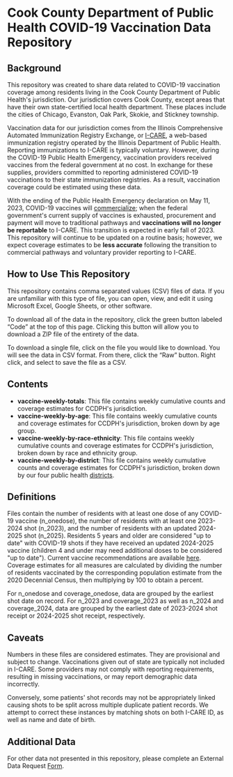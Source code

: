 # Cook County Department of Public Health COVID-19 Vaccination Data Repository

## Background

This repository was created to share data related to COVID-19 vaccination coverage among residents living in the Cook County Department of Public Health's jurisdiction. Our jurisdiction covers Cook County, except areas that have their own state-certified local health department. These places include the cities of Chicago, Evanston, Oak Park, Skokie, and Stickney township.

Vaccination data for our jurisdiction comes from the Illinois Comprehensive Automated Immunization Registry Exchange, or [I-CARE](https://dph.illinois.gov/topics-services/prevention-wellness/immunization/icare.html), a web-based immunization registry operated by the Illinois Department of Public Health. Reporting immunizations to I-CARE is typically voluntary. However, during the COVID-19 Public Health Emergency, vaccination providers received vaccines from the federal government at no cost. In exchange for these supplies, providers committed to reporting administered COVID-19 vaccinations to their state immunization registries. As a result, vaccination coverage could be estimated using these data.

With the ending of the Public Health Emergency declaration on May 11, 2023, COVID-19 vaccines will [commercialize](https://aspr.hhs.gov/COVID-19/Pages/FAQ-Commercialization.aspx); when the federal government's current supply of vaccines is exhausted, procurement and payment will move to traditional pathways and **vaccinations will no longer be reportable** to I-CARE. This transition is expected in early fall of 2023. This repository will continue to be updated on a routine basis; however, we expect coverage estimates to be **less accurate** following the transition to commercial pathways and voluntary provider reporting to I-CARE. 

## How to Use This Repository

This repository contains comma separated values (CSV) files of data. If you are unfamiliar with this type of file, you can open, view, and edit it using Microsoft Excel, Google Sheets, or other software.

To download all of the data in the repository, click the green button labeled “Code” at the top of this page. Clicking this button will allow you to download a ZIP file of the entirety of the data.

To download a single file, click on the file you would like to download. You will see the data in CSV format. From there, click the “Raw” button. Right click, and select to save the file as a CSV.

## Contents

* **vaccine-weekly-totals**: This file contains weekly cumulative counts and coverage estimates for CCDPH's jurisdiction.
* **vaccine-weekly-by-age**: This file contains weekly cumulative counts and coverage estimates for CCDPH's jurisdiction, broken down by age group.
* **vaccine-weekly-by-race-ethnicity**: This file contains weekly cumulative counts and coverage estimates for CCDPH's jurisdiction, broken down by race and ethnicity group.
* **vaccine-weekly-by-district**: This file contains weekly cumulative counts and coverage estimates for CCDPH's jurisdiction, broken down by our four public health [districts](https://cookcountypublichealth.org/wp-content/uploads/2018/12/SCC-Map.pdf).

## Definitions

Files contain the number of residents with at least one dose of any COVID-19 vaccine (n_onedose), the number of residents with at least one 2023-2024 shot (n_2023), and the number of residents with an updated 2024-2025 shot (n_2025). Residents 5 years and older are considered "up to date" with COVID-19 shots if they have received an updated 2024-2025 vaccine (children 4 and under may need additional doses to be considered "up to date"). Current vaccine recommendations are available [here](https://www.cdc.gov/covid/vaccines/stay-up-to-date.html). Coverage estimates for all measures are calculated by dividing the number of residents vaccinated by the corresponding population estimate from the 2020 Decennial Census, then multiplying by 100 to obtain a percent.

For n_onedose and coverage_onedose, data are grouped by the earliest shot date on record. For n_2023 and coverage_2023 as well as n_2024 and coverage_2024, data are grouped by the earliest date of 2023-2024 shot receipt or 2024-2025 shot receipt, respectively. 

## Caveats

Numbers in these files are considered estimates. They are provisional and subject to change. Vaccinations given out of state are typically not included in I-CARE. Some providers may not comply with reporting requirements, resulting in missing vaccinations, or may report demographic data incorrectly. 

Conversely, some patients' shot records may not be appropriately linked causing shots to be split across multiple duplicate patient records. We attempt to correct these instances by matching shots on both I-CARE ID, as well as name and date of birth. 

## Additional Data

For other data not presented in this repository, please complete an External Data Request [Form](https://cookcountypublichealth.org/epidemiology-data-reports/data-request-forms/).
